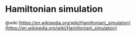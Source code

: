 # Hamiltonian simulation

@wiki [https://en.wikipedia.org/wiki/Hamiltonian\_simulation](https://en.wikipedia.org/wiki/Hamiltonian\_simulation)
